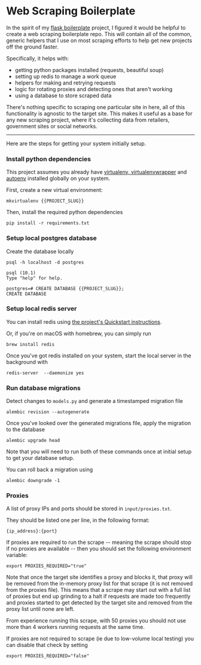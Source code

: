 # Web Scraping Boilerplate

In the spirit of my [flask boilerplate](https://github.com/hartleybrody/flask-boilerplate) project, I figured it would be helpful to create a web scraping boilerplate repo. This will contain all of the common, generic helpers that I use on most scraping efforts to help get new projects off the ground faster.

Specifically, it helps with:

 - getting python packages installed (requests, beautiful soup)
 - setting up redis to manage a work queue
 - helpers for making and retrying requests
 - logic for rotating proxies and detecting ones that aren't working
 - using a database to store scraped data

There's nothing specific to scraping one particular site in here, all of this functionality is agnostic to the target site. This makes it useful as a base for any new scraping project, where it's collecting data from retailers, government sites or social networks.


----

Here are the steps for getting your system initially setup.

### Install python dependencies
This project assumes you already have [virtualenv, virtualenvwrapper](http://docs.python-guide.org/en/latest/dev/virtualenvs/) and [autoenv](https://github.com/kennethreitz/autoenv) installed globally on your system.

First, create a new virtual environment:

    mkvirtualenv {{PROJECT_SLUG}}

Then, install the required python dependencies

    pip install -r requirements.txt

### Setup local postgres database
Create the database locally

    psql -h localhost -d postgres

    psql (10.1)
    Type "help" for help.

    postgres=# CREATE DATABASE {{PROJECT_SLUG}};
    CREATE DATABASE


### Setup local redis server
You can install redis using [the project's Quickstart instructions](https://redis.io/topics/quickstart).

Or, if you're on macOS with homebrew, you can simply run

    brew install redis

Once you've got redis installed on your system, start the local server in the background with

    redis-server  --daemonize yes


### Run database migrations
Detect changes to `models.py` and generate a timestamped migration file

    alembic revision --autogenerate

Once you've looked over the generated migrations file, apply the migration to the database

    alembic upgrade head

Note that you will need to run both of these commands once at initial setup to get your database setup.

You can roll back a migration using

    alembic downgrade -1

### Proxies
A list of proxy IPs and ports should be stored in `input/proxies.txt`.

They should be listed one per line, in the following format:

    {ip_address}:{port}

If proxies are required to run the scrape -- meaning the scrape should stop if no proxies are available -- then you should set the following environment variable:

    export PROXIES_REQUIRED="true"

Note that once the target site identifies a proxy and blocks it, that proxy will be removed from the in-memory proxy list for that scrape (it is not removed from the proxies file). This means that a scrape may start out with a full list of proxies but end up grinding to a halt if requests are made too frequently and proxies started to get detected by the target site and removed from the proxy list until none are left.

From experience running this scrape, with 50 proxies you should not use more than 4 workers running requests at the same time.

If proxies are not required to scrape (ie due to low-volume local testing) you can disable that check by setting

    export PROXIES_REQUIRED="false"

